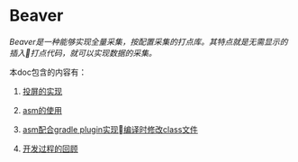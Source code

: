# Beaver

*Beaver是一种能够实现全量采集，按配置采集的打点库。其特点就是无需显示的插入打点代码，就可以实现数据的采集。*

本doc包含的内容有：

1. [投屏的实现](projection.md)

2. [asm的使用](asm_guide.md)

3. [asm配合gradle plugin实现编译时修改class文件](asm_with_plugin.md)

4. [开发过程的回顾](etc.md)